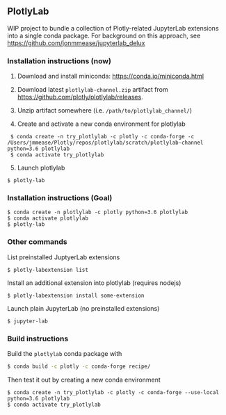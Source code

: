 ## PlotlyLab
WIP project to bundle a collection of Plotly-related JupyterLab extensions
into a single conda package.  For background on this approach,
see https://github.com/jonmmease/jupyterlab_delux

### Installation instructions (now)

 1. Download and install miniconda: https://conda.io/miniconda.html
 
 2. Download latest `plotlylab-channel.zip` artifact from
 https://github.com/plotly/plotlylab/releases.
 
 3. Unzip artifact somewhere (i.e. `/path/to/plotlylab_channel/`)
 
 4. Create and activate a new conda environment for plotlylab
 
```
 $ conda create -n try_plotlylab -c plotly -c conda-forge -c /Users/jmmease/Plotly/repos/plotlylab/scratch/plotlylab-channel python=3.6 plotlylab
 $ conda activate try_plotlylab
``` 

 5. Launch plotlylab
 
```
$ plotly-lab
```

### Installation instructions (Goal)
```
$ conda create -n plotlylab -c plotly python=3.6 plotlylab
$ conda activate plotlylab
$ plotly-lab 
``` 

### Other commands

List preinstalled JuptyerLab extensions

```
$ plotly-labextension list
```
 
Install an additional extension into plotlylab (requires nodejs)
```
$ plotly-labextension install some-extension
```

Launch plain JupyterLab (no preinstalled extensions)
```
$ jupyter-lab
```
 
### Build instructions
Build the `plotlylab` conda package with
```bash
$ conda build -c plotly -c conda-forge recipe/
```

Then test it out by creating a new conda environment

```
$ conda create -n try_plotlylab -c plotly -c conda-forge --use-local python=3.6 plotlylab
$ conda activate try_plotlylab
```
